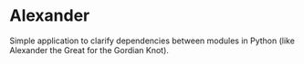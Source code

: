 Alexander
=========

Simple application to clarify dependencies between modules in Python (like Alexander the Great for the Gordian Knot).